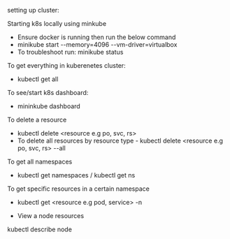 setting up cluster:

Starting k8s locally using minkube

- Ensure docker is running then run the below command
- minikube start --memory=4096 --vm-driver=virtualbox
- To troubleshoot run: minikube status

To get everything in kuberenetes cluster:

- kubectl get all

To see/start k8s dashboard:

- mininkube dashboard

To delete a resource

- kubectl delete <resource e.g po, svc, rs> <name of resource>
- To delete all resources by resource type - kubectl delete <resource e.g po, svc, rs> --all

To get all namespaces

- kubectl get namespaces / kubectl get ns

To get specific resources in a certain namespace

- kubectl get <resource e.g pod, service> -n <namespace>

- View a node resources

kubectl describe node <nodename e.g minikube>
